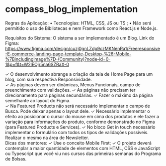 # compass_blog_implementation

Regras da Aplicação:
• Tecnologias: HTML, CSS, JS ou TS ;
• Não será permitido o uso de Bibliotecas e nem Framework como React.js e Node.js.

Requisitos do Sistema: 
O sistema a ser implementado é um Blog.  Link do Figma: https://www.figma.com/design/cuzj0gnLZdp9czMKNenRa1/Freeresponsive-E-commerce-landing-page-template-Desktop-%26-Mobile-%7Bincludingimage%7D-(Community)?node-id=0-1&p=f&t=W2lEOjr5na6SZRaX-0  

✓ O desenvolvimento abrange a criação da tela de Home Page para um blog, com 
sua respectiva Responsividade.  
✓ As páginas devem ser dinâmicas, Menus Funcionais, campo de preenchimento 
com validações. 
✓ As páginas não precisam ter direcionamento para páginas secundárias. 
✓ Fazer o máximo da página semelhante ao layout do Figma.  
✓ Na Featured Products não será necessário implementar o campo de Busca. 
Pode deixar apenas o layout dele. 
✓ Necessário implementar o efeito ao posicionar o cursor do mouse em cima dos 
produtos e ele fazer a variação para informações do produto, conforme 
demonstrado no Figma (para Featured Products e Services). 
✓ No bloco Get in touch necessário implementar o formulário com todos os tipos 
de validações possíveis. Realizar o mesmo na área de Newsletter.  
Dicas dos mentores: 
✓ Use o conceito Mobile First; 
✓ O projeto deverá contemplar a maior quantidade de elementos com HTML, CSS 
e JavaScript ou Typescript que você viu nos cursos das primeiras semanas do 
Programa de Bolsas.
